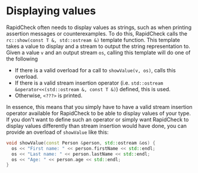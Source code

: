 # Displaying values

RapidCheck often needs to display values as strings, such as when printing assertion messages or counterexamples. To do this, RapidCheck calls the `rc::show(const T &, std::ostream &)` template function. This template takes a value to display and a stream to output the string representation to. Given a value `v` and an output stream `os`, calling this template will do one of the following

- If there is a valid overload for a call to `showValue(v, os)`, calls this overload.
- If there is a valid stream insertion operator (i.e. `std::ostream &operator<<(std::ostream &, const T &)`) defined, this is used.
- Otherwise, `<???>` is printed.

In essence, this means that you simply have to have a valid stream insertion operator available for RapidCheck to be able to display values of your type. If you don't want to define such an operator or simply want RapidCheck to display values differently than stream insertion would have done, you can provide an overload of `showValue` like this:

```C++
void showValue(const Person &person, std::ostream &os) {
  os << "First name: " << person.firstName << std::endl;
  os << "Last name: " << person.lastName << std::endl;
  os << "Age: " << person.age << std::endl;
}
```

